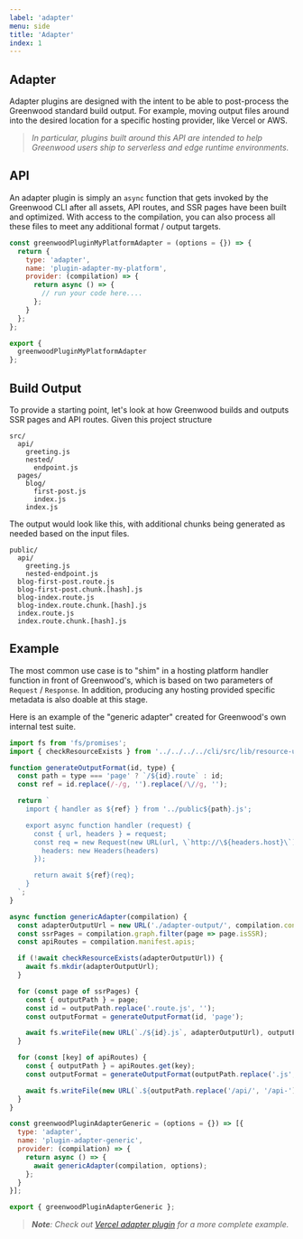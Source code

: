 ```yaml
---
label: 'adapter'
menu: side
title: 'Adapter'
index: 1
---
```


## Adapter

Adapter plugins are designed with the intent to be able to post-process the Greenwood standard build output.  For example, moving output files around into the desired location for a specific hosting provider, like Vercel or AWS.

> _In particular, plugins built around this API are intended to help Greenwood users ship to serverless and edge runtime environments._

## API

An adapter plugin is simply an `async` function that gets invoked by the Greenwood CLI after all assets, API routes, and SSR pages have been built and optimized.  With access to the compilation, you can also process all these files to meet any additional format / output targets.

<!-- eslint-disable no-unused-vars -->
```js
const greenwoodPluginMyPlatformAdapter = (options = {}) => {
  return {
    type: 'adapter',
    name: 'plugin-adapter-my-platform',
    provider: (compilation) => {
      return async () => {
        // run your code here....
      };
    }
  };
};

export {
  greenwoodPluginMyPlatformAdapter
};
```

## Build Output

To provide a starting point, let's look at how Greenwood builds and outputs SSR pages and API routes.  Given this project structure
```shell
src/
  api/
    greeting.js
    nested/
      endpoint.js
  pages/
    blog/
      first-post.js
      index.js
    index.js
```

The output would look like this, with additional chunks being generated as needed based on the input files.
```
public/
  api/
    greeting.js
    nested-endpoint.js
  blog-first-post.route.js
  blog-first-post.chunk.[hash].js
  blog-index.route.js
  blog-index.route.chunk.[hash].js
  index.route.js
  index.route.chunk.[hash].js
```

## Example

The most common use case is to "shim" in a hosting platform handler function in front of Greenwood's, which is based on two parameters of `Request` / `Response`.  In addition, producing any hosting provided specific metadata is also doable at this stage.

Here is an example of the "generic adapter" created for Greenwood's own internal test suite.

```js
import fs from 'fs/promises';
import { checkResourceExists } from '../../../../cli/src/lib/resource-utils.js';

function generateOutputFormat(id, type) {
  const path = type === 'page' ? `/${id}.route` : id;
  const ref = id.replace(/-/g, '').replace(/\//g, '');

  return `
    import { handler as ${ref} } from '../public${path}.js';

    export async function handler (request) {
      const { url, headers } = request;
      const req = new Request(new URL(url, \`http://\${headers.host}\`), {
        headers: new Headers(headers)
      });

      return await ${ref}(req);
    }
  `;
}

async function genericAdapter(compilation) {
  const adapterOutputUrl = new URL('./adapter-output/', compilation.context.projectDirectory);
  const ssrPages = compilation.graph.filter(page => page.isSSR);
  const apiRoutes = compilation.manifest.apis;

  if (!await checkResourceExists(adapterOutputUrl)) {
    await fs.mkdir(adapterOutputUrl);
  }

  for (const page of ssrPages) {
    const { outputPath } = page;
    const id = outputPath.replace('.route.js', '');
    const outputFormat = generateOutputFormat(id, 'page');

    await fs.writeFile(new URL(`./${id}.js`, adapterOutputUrl), outputFormat);
  }

  for (const [key] of apiRoutes) {
    const { outputPath } = apiRoutes.get(key);
    const outputFormat = generateOutputFormat(outputPath.replace('.js', ''), 'api');

    await fs.writeFile(new URL(`.${outputPath.replace('/api/', '/api-')}`, adapterOutputUrl), outputFormat);
  }
}

const greenwoodPluginAdapterGeneric = (options = {}) => [{
  type: 'adapter',
  name: 'plugin-adapter-generic',
  provider: (compilation) => {
    return async () => {
      await genericAdapter(compilation, options);
    };
  }
}];

export { greenwoodPluginAdapterGeneric };
```

> _**Note**: Check out [Vercel adapter plugin](https://github.com/ProjectEvergreen/greenwood/tree/master/packages/plugin-adapter-vercel) for a more complete example._